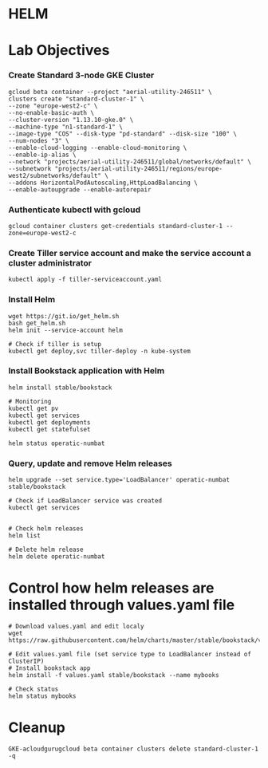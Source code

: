 # HELM

# Lab Objectives

### Create Standard 3-node GKE Cluster
```buildoutcfg
gcloud beta container --project "aerial-utility-246511" \
clusters create "standard-cluster-1" \
--zone "europe-west2-c" \
--no-enable-basic-auth \
--cluster-version "1.13.10-gke.0" \
--machine-type "n1-standard-1" \
--image-type "COS" --disk-type "pd-standard" --disk-size "100" \
--num-nodes "3" \
--enable-cloud-logging --enable-cloud-monitoring \
--enable-ip-alias \
--network "projects/aerial-utility-246511/global/networks/default" \
--subnetwork "projects/aerial-utility-246511/regions/europe-west2/subnetworks/default" \
--addons HorizontalPodAutoscaling,HttpLoadBalancing \
--enable-autoupgrade --enable-autorepair
```

### Authenticate kubectl with gcloud
```buildoutcfg
gcloud container clusters get-credentials standard-cluster-1 --zone=europe-west2-c
```

### Create Tiller service account and make the service account a cluster administrator
```buildoutcfg
kubectl apply -f tiller-serviceaccount.yaml
```
### Install Helm
```buildoutcfg
wget https://git.io/get_helm.sh
bash get_helm.sh
helm init --service-account helm

# Check if tiller is setup
kubectl get deploy,svc tiller-deploy -n kube-system

```

### Install Bookstack application with Helm
```buildoutcfg
helm install stable/bookstack

# Monitoring
kubectl get pv
kubectl get services
kubectl get deployments
kubectl get statefulset

helm status operatic-numbat

```

### Query, update and remove Helm releases
```buildoutcfg
helm upgrade --set service.type='LoadBalancer' operatic-numbat stable/bookstack

# Check if LoadBalancer service was created
kubectl get services


# Check helm releases
helm list

# Delete helm release
helm delete operatic-numbat

```

# Control how helm releases are installed through values.yaml file

```buildoutcfg
# Download values.yaml and edit localy 
wget https://raw.githubusercontent.com/helm/charts/master/stable/bookstack/values.yaml

# Edit values.yaml file (set service type to LoadBalancer instead of ClusterIP)
# Install bookstack app
helm install -f values.yaml stable/bookstack --name mybooks

# Check status
helm status mybooks
```


# Cleanup
```buildoutcfg
GKE-acloudgurugcloud beta container clusters delete standard-cluster-1 -q
```